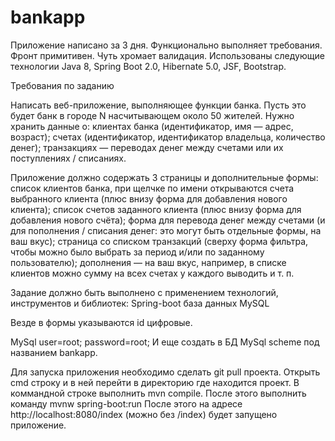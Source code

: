 # bankapp
Приложение написано за 3 дня.
Функционально выполняет требования. Фронт примитивен. Чуть хромает валидация.
Использованы следующие технологии
Java 8, Spring Boot 2.0, Hibernate 5.0, JSF, Bootstrap.

Требования по заданию

Написать веб-приложение, выполняющее функции банка. Пусть это будет банк в городе N насчитывающем около 50 жителей.
Нужно хранить данные о:
клиентах банка (идентификатор, имя — адрес, возраст);
счетах (идентификатор, идентификатор владельца, количество денег);
транзакциях — переводах денег между счетами или их поступлениях / списаниях.

Приложение должно содержать 3 страницы и дополнительные формы:
список клиентов банка, при щелчке по имени открываются счета выбранного клиента (плюс внизу форма для добавления нового клиента);
список счетов заданного клиента (плюс внизу форма для добавления нового счёта);
форма для перевода денег между счетами (и для пополнения / списания денег: это могут быть отдельные формы, на ваш вкус);
страница со списком транзакций (сверху форма фильтра, чтобы можно было выбрать за период и/или по заданному пользователю);
дополнения — на ваш вкус, например, в списке клиентов можно сумму на всех счетах у каждого выводить и т. п.

Задание должно быть выполнено с применением технологий, инструментов и библиотек:
Spring-boot
база данных MySQL

Везде в формы указываются id цифровые.

MySql user=root; password=root; 
И еще создать в БД MySql scheme под названием bankapp.

Для запуска приложения необходимо сделать git pull проекта.
Открыть cmd строку и в ней перейти в директорию где находится проект.
В коммандной строке выполнить mvn compile.
После этого выполнить команду mvnw spring-boot:run
После этого на адресе http://localhost:8080/index (можно без /index)
будет запущено приложение.


